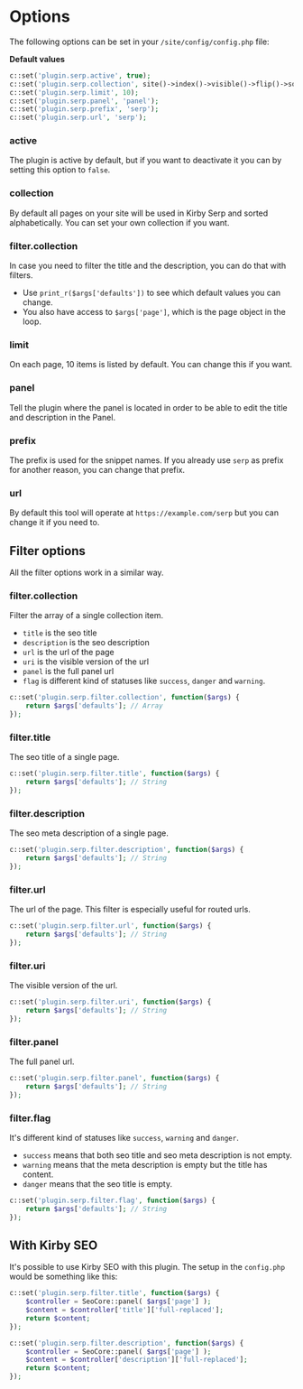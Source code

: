 # Options

The following options can be set in your `/site/config/config.php` file:

**Default values**

```php
c::set('plugin.serp.active', true);
c::set('plugin.serp.collection', site()->index()->visible()->flip()->sortBy('id', 'asc'));
c::set('plugin.serp.limit', 10);
c::set('plugin.serp.panel', 'panel');
c::set('plugin.serp.prefix', 'serp');
c::set('plugin.serp.url', 'serp');
```

### active

The plugin is active by default, but if you want to deactivate it you can by setting this option to `false`.

### collection

By default all pages on your site will be used in Kirby Serp and sorted alphabetically. You can set your own collection if you want.

### filter.collection

In case you need to filter the title and the description, you can do that with filters.

- Use `print_r($args['defaults'])` to see which default values you can change.
- You also have access to `$args['page']`, which is the page object in the loop.

### limit

On each page, 10 items is listed by default. You can change this if you want.

### panel

Tell the plugin where the panel is located in order to be able to edit the title and description in the Panel.

### prefix

The prefix is used for the snippet names. If you already use `serp` as prefix for another reason, you can change that prefix.

### url

By default this tool will operate at `https://example.com/serp` but you can change it if you need to.

## Filter options

All the filter options work in a similar way.

### filter.collection

Filter the array of a single collection item.

- `title` is the seo title
- `description` is the seo description
- `url` is the url of the page
- `uri` is the visible version of the url
- `panel` is the full panel url
- `flag` is different kind of statuses like `success`, `danger` and `warning`.

```php
c::set('plugin.serp.filter.collection', function($args) {
    return $args['defaults']; // Array
});
```

### filter.title

The seo title of a single page.

```php
c::set('plugin.serp.filter.title', function($args) {
    return $args['defaults']; // String
});
```

### filter.description

The seo meta description of a single page.

```php
c::set('plugin.serp.filter.description', function($args) {
    return $args['defaults']; // String
});
```

### filter.url

The url of the page. This filter is especially useful for routed urls.

```php
c::set('plugin.serp.filter.url', function($args) {
    return $args['defaults']; // String
});
```

### filter.uri

The visible version of the url.

```php
c::set('plugin.serp.filter.uri', function($args) {
    return $args['defaults']; // String
});
```

### filter.panel

The full panel url.

```php
c::set('plugin.serp.filter.panel', function($args) {
    return $args['defaults']; // String
});
```

### filter.flag

It's different kind of statuses like `success`, `warning` and `danger`.

- `success` means that both seo title and seo meta description is not empty.
- `warning` means that the meta description is empty but the title has content.
- `danger` means that the seo title is empty.

```php
c::set('plugin.serp.filter.flag', function($args) {
    return $args['defaults']; // String
});
```

## With Kirby SEO

It's possible to use Kirby SEO with this plugin. The setup in the `config.php` would be something like this:

```php
c::set('plugin.serp.filter.title', function($args) {
    $controller = SeoCore::panel( $args['page'] );
    $content = $controller['title']['full-replaced'];
    return $content;
});

c::set('plugin.serp.filter.description', function($args) {
    $controller = SeoCore::panel( $args['page'] );
    $content = $controller['description']['full-replaced'];
    return $content;
});
```